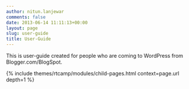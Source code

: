 ```yaml
---
author: nitun.lanjewar
comments: false
date: 2013-06-14 11:11:13+00:00
layout: page
slug: user-guide
title: User-Guide
---
```


This is user-guide created for people who are coming to WordPress from Blogger.com/BlogSpot.

{% include themes/rtcamp/modules/child-pages.html context=page.url depth=1 %}

